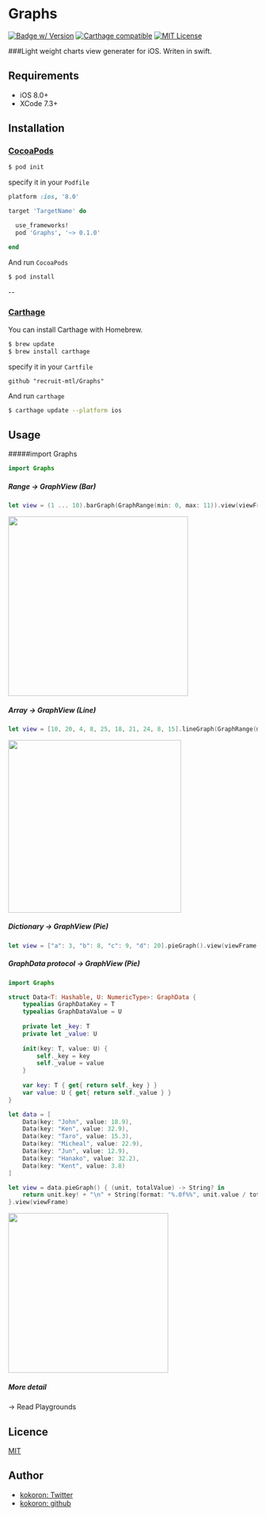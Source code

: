 # Graphs
[![Badge w/ Version](https://cocoapod-badges.herokuapp.com/v/Graphs/badge.png)](https://cocoadocs.org/docsets/MTLLinkLabel)
[![Carthage compatible](https://img.shields.io/badge/Carthage-compatible-4BC51D.svg?style=flat)](https://github.com/Carthage/Carthage)
[![MIT License](http://img.shields.io/badge/license-MIT-blue.svg?style=flat)](LICENSE)

###Light weight charts view generater for iOS. Writen in swift.

## Requirements
- iOS 8.0+
- XCode 7.3+

## Installation
### [CocoaPods](https://cocoapods.org)
```bash
$ pod init
```

specify it in your `Podfile`

```ruby
platform :ios, '8.0'

target 'TargetName' do

  use_frameworks!
  pod 'Graphs', '~> 0.1.0'

end
```

And run `CocoaPods`

```bash
$ pod install
```

--
### [Carthage](https://github.com/Carthage/Carthage)
You can install Carthage with Homebrew.

```bash
$ brew update
$ brew install carthage
```
specify it in your `Cartfile`

```
github "recruit-mtl/Graphs"
```

And run `carthage`

```bash
$ carthage update --platform ios
```

## Usage

#####import Graphs
```swift
import Graphs
```

##### Range -> GraphView (Bar)
```swift
let view = (1 ... 10).barGraph(GraphRange(min: 0, max: 11)).view(viewFrame)
```
<img src="https://s3-ap-northeast-1.amazonaws.com/graphs-mtl/graphs1.png" width="363" />

##### Array -> GraphView (Line)
```swift
let view = [10, 20, 4, 8, 25, 18, 21, 24, 8, 15].lineGraph(GraphRange(min: 0, max: 30)).view(viewFrame)
```
<img src="https://s3-ap-northeast-1.amazonaws.com/graphs-mtl/graphs2.png" width="349" />

##### Dictionary -> GraphView (Pie)
```swift
let view = ["a": 3, "b": 8, "c": 9, "d": 20].pieGraph().view(viewFrame)
```

##### GraphData protocol -> GraphView (Pie)
```swift
import Graphs

struct Data<T: Hashable, U: NumericType>: GraphData {
    typealias GraphDataKey = T
    typealias GraphDataValue = U
    
    private let _key: T
    private let _value: U
    
    init(key: T, value: U) {
        self._key = key
        self._value = value
    }
    
    var key: T { get{ return self._key } }
    var value: U { get{ return self._value } }
}

let data = [
    Data(key: "John", value: 18.9),
    Data(key: "Ken", value: 32.9),
    Data(key: "Taro", value: 15.3),
    Data(key: "Micheal", value: 22.9),
    Data(key: "Jun", value: 12.9),
    Data(key: "Hanako", value: 32.2),
    Data(key: "Kent", value: 3.8)
]

let view = data.pieGraph() { (unit, totalValue) -> String? in
    return unit.key! + "\n" + String(format: "%.0f%%", unit.value / totalValue * 100.0)
}.view(viewFrame)
```
<img src="https://s3-ap-northeast-1.amazonaws.com/graphs-mtl/graphs3.png" width="323	" />

##### More detail
-> Read Playgrounds

## Licence

[MIT](https://github.com/recruit-mtl/MTLLinkLabel/blob/master/LICENSE)

## Author
- [kokoron: Twitter](https://twitter.com/kokoron)
- [kokoron: github](https://github.com/kokoron)
